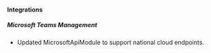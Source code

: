 
#### Integrations
##### Microsoft Teams Management
- Updated MicrosoftApiModule to support national cloud endpoints.
